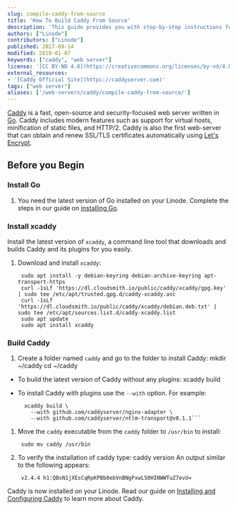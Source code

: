 ```yaml
---
slug: compile-caddy-from-source
title: 'How To Build Caddy From Source'
description: 'This guide provides you with step-by-step instructions for building Caddy, the fast, open-source, security focused web server from source on Linux.'
authors: ["Linode"]
contributors: ["Linode"]
published: 2017-09-14
modified: 2019-01-07
keywords: ["caddy", "web server"]
license: '[CC BY-ND 4.0](https://creativecommons.org/licenses/by-nd/4.0)'
external_resources:
- '[Caddy Official Site](https://caddyserver.com)'
tags: ["web server"]
aliases: ['/web-servers/caddy/compile-caddy-from-source/']
---
```


[Caddy](https://caddyserver.com/) is a fast, open-source and security-focused web server written in [Go](https://golang.org/). Caddy includes modern features such as support for virtual hosts, minification of static files, and HTTP/2. Caddy is also the first web-server that can obtain and renew SSL/TLS certificates automatically using [Let's Encrypt](https://letsencrypt.org/).

## Before you Begin

### Install Go

1. You need the latest version of Go installed on your Linode. Complete the steps in our guide on [installing Go](/docs/guides/install-go-on-ubuntu/).

### Install xcaddy

Install the latest version of `xcaddy`, a command line tool that downloads and builds Caddy and its plugins for you easily.

1. Download and install `xcaddy`:

        sudo apt install -y debian-keyring debian-archive-keyring apt-transport-https
        curl -1sLf 'https://dl.cloudsmith.io/public/caddy/xcaddy/gpg.key' | sudo tee /etc/apt/trusted.gpg.d/caddy-xcaddy.asc
        curl -1sLf 'https://dl.cloudsmith.io/public/caddy/xcaddy/debian.deb.txt' | sudo tee /etc/apt/sources.list.d/caddy-xcaddy.list
        sudo apt update
        sudo apt install xcaddy

### Build Caddy

1. Create a folder named `caddy` and go to the folder to install Caddy:
        mkdir ~/caddy
        cd ~/caddy
* To build the latest version of Caddy without any plugins:
        xcaddy build

* To install Caddy with plugins use the `--with` option. For example:

        xcaddy build \
          --with github.com/caddyserver/nginx-adapter \
          --with github.com/caddyserver/ntlm-transport@v0.1.1```

1. Move the `caddy` executable from the `caddy` folder to `/usr/bin` to install:

        sudo mv caddy /usr/bin

1. To verify the installation of caddy type:
       caddy version
    An output similar to the following appears:

        v2.4.4 h1:QBsN1jXEsCqRpKPBb8ebVnBNgPxwL50HINWWTuZ7evU=

Caddy is now installed on your Linode. Read our guide on [Installing and Configuring Caddy](/docs/guides/install-and-configure-caddy-on-centos-7/) to learn more about Caddy.
